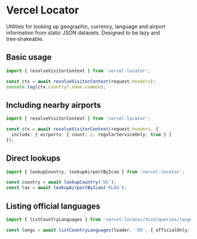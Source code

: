 # Vercel Locator

Utilities for looking up geographic, currency, language and airport information from static JSON datasets. Designed to be lazy and tree‑shakeable.

## Basic usage

```ts
import { resolveVisitorContext } from 'vercel-locator';

const ctx = await resolveVisitorContext(request.headers);
console.log(ctx.country?.name.common);
```

## Including nearby airports

```ts
import { resolveVisitorContext } from 'vercel-locator';

const ctx = await resolveVisitorContext(request.headers, {
  include: { airports: { count: 2, regularServiceOnly: true } }
});
```

## Direct lookups

```ts
import { lookupCountry, lookupAirportByIcao } from 'vercel-locator';

const country = await lookupCountry('US');
const lax = await lookupAirportByIcao('KLAX');
```

## Listing official languages

```ts
import { listCountryLanguages } from 'vercel-locator/dist/queries/languages';

const langs = await listCountryLanguages(loader, 'US', { officialOnly: true });
```
